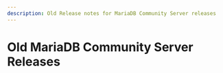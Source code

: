 ```yaml
---
description: Old Release notes for MariaDB Community Server releases
---
```


# Old MariaDB Community Server Releases

